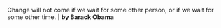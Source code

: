 Change will not come if we wait for some other person, or if we wait for some other time. | **by Barack Obama**